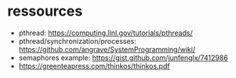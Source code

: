 # ressources
* pthread: https://computing.llnl.gov/tutorials/pthreads/
* pthread/synchronization/processes: https://github.com/angrave/SystemProgramming/wiki/
* semaphores example: https://gist.github.com/junfenglx/7412986
* https://greenteapress.com/thinkos/thinkos.pdf